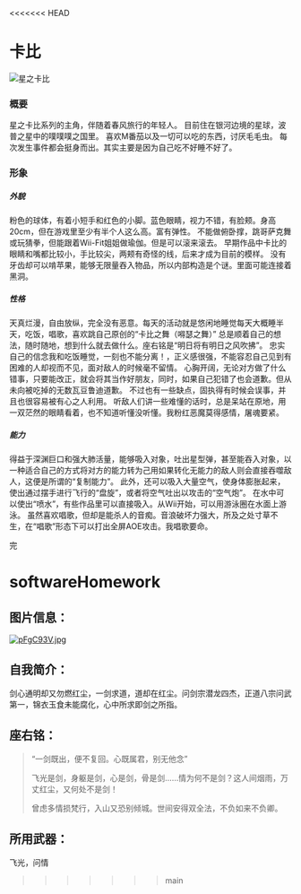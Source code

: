 <<<<<<< HEAD
# 卡比

 

![星之卡比](https://i1.hdslb.com/bfs/archive/59909386592e90bce14fe6ac64bb365d84d7381c.jpg)

### 概要

星之卡比系列的主角，伴随着春风旅行的年轻人。
目前住在银河边境的星球，波普之星中的噗噗噗之国里。
喜欢M番茄以及一切可以吃的东西，讨厌毛毛虫。
每次发生事件都会挺身而出。其实主要是因为自己吃不好睡不好了。

### 形象

##### 外貌

粉色的球体，有着小短手和红色的小脚。蓝色眼睛，视力不错，有脸颊。身高20cm，但在游戏里至少有半个人这么高。富有弹性。
不能做俯卧撑，跳哥萨克舞或玩猜拳，但能跟着Wii-Fit姐姐做瑜伽。但是可以滚来滚去。
早期作品中卡比的眼睛和嘴都比较小，手比较尖，两颊有奇怪的线，后来才成为目前的模样。
没有牙齿却可以啃苹果，能够无限量吞入物品，所以内部构造是个谜。里面可能连接着黑洞。

##### 性格

天真烂漫，自由放纵，完全没有恶意。每天的活动就是悠闲地睡觉每天大概睡半天，吃饭，唱歌，喜欢跳自己原创的“卡比之舞（嘚瑟之舞）”
总是顺着自己的想法，随时随地，想到什么就去做什么。座右铭是“明日将有明日之风吹拂”。
忠实自己的信念我和吃饭睡觉，一刻也不能分离！，正义感很强，不能容忍自己见到有困难的人却视而不见，面对敌人的时候毫不留情。
心胸开阔，无论对方做了什么错事，只要能改正，就会将其当作好朋友，同时，如果自己犯错了也会道歉。但从未向被吃掉的无数瓦豆鲁迪道歉。
不过也有一些缺点，固执得有时候会误事，并且也很容易被有心之人利用。
听敌人们讲一些难懂的话时，总是呆站在原地，用一双茫然的眼睛看着，也不知道听懂没听懂。我粉红恶魔莫得感情，屠魂要紧。

##### 能力

得益于深渊巨口和强大肺活量，能够吸入对象，吐出星型弹，甚至能吞入对象，以一种适合自己的方式将对方的能力转为己用如果转化无能力的敌人则会直接吞噬敌人，这便是所谓的“复制能力”。
此外，还可以吸入大量空气，使身体膨胀起来，使出通过摆手进行飞行的“盘旋”，或者将空气吐出以攻击的“空气炮”。
在水中可以使出“喷水”，有些作品里可以直接吸入。从Wii开始，可以用游泳圈在水面上游泳。
虽然喜欢唱歌，但却是能杀人的音痴。音浪破坏力强大，所及之处寸草不生，在“唱歌”形态下可以打出全屏AOE攻击。我唱歌要命。

完



# softwareHomework

## 图片信息：

[![pFgC93V.jpg](https://s21.ax1x.com/2024/03/14/pFgC93V.jpg)](https://imgse.com/i/pFgC93V)

## 自我简介：

剑心通明却又勿燃红尘，一剑求道，道却在红尘。问剑宗潜龙四杰，正道八宗问武第一，锦衣玉食未能腐化，心中所求即剑之所指。

## 座右铭：

> “一剑既出，便不复回。心既属君，别无他念”
>
> 飞光是剑，身躯是剑，心是剑，骨是剑……情为何不是剑？这人间烟雨，万丈红尘，又何处不是剑！
>
> 曾虑多情损梵行，入山又恐别倾城。世间安得双全法，不负如来不负卿。

## 所用武器：

飞光，问情

>>>>>>> main
